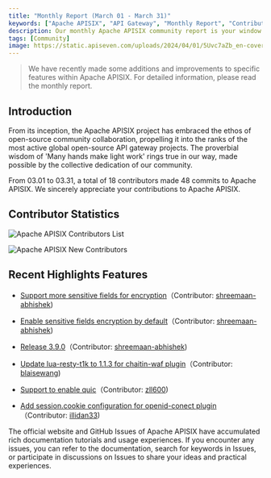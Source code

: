 ```yaml
---
title: "Monthly Report (March 01 - March 31)"
keywords: ["Apache APISIX", "API Gateway", "Monthly Report", "Contributor"]
description: Our monthly Apache APISIX community report is your window into the project's monthly developments. It is a tool to facilitate your seamless integration into the Apache APISIX community, ensuring that you stay well-informed and actively involved.
tags: [Community]
image: https://static.apiseven.com/uploads/2024/04/01/5Uvc7aZb_en-cover-202403.png
---
```


> We have recently made some additions and improvements to specific features within Apache APISIX. For detailed information, please read the monthly report.
<!--truncate-->
## Introduction

From its inception, the Apache APISIX project has embraced the ethos of open-source community collaboration, propelling it into the ranks of the most active global open-source API gateway projects. The proverbial wisdom of 'Many hands make light work' rings true in our way, made possible by the collective dedication of our community.

From 03.01 to 03.31, a total of 18 contributors made 48 commits to Apache APISIX. We sincerely appreciate your contributions to Apache APISIX.

## Contributor Statistics

![Apache APISIX Contributors List](https://static.apiseven.com/uploads/2024/04/01/8uuv5Xcl_contributors-202403.png)

![Apache APISIX New Contributors](https://static.apiseven.com/uploads/2024/04/01/mgfkfvdx_new-contributors-202403.png)

## Recent Highlights Features

- [Support more sensitive fields for encryption](https://github.com/apache/apisix/pull/11095)（Contributor: [shreemaan-abhishek](https://github.com/shreemaan-abhishek))

- [Enable sensitive fields encryption by default](https://github.com/apache/apisix/pull/11076)（Contributor: [shreemaan-abhishek](https://github.com/shreemaan-abhishek))

- [Release 3.9.0](https://github.com/apache/apisix/pull/11061)（Contributor: [shreemaan-abhishek](https://github.com/shreemaan-abhishek))

- [Update lua-resty-t1k to 1.1.3 for chaitin-waf plugin](https://github.com/apache/apisix/pull/11029)（Contributor: [blaisewang](https://github.com/blaisewang))

- [Support to enable quic](https://github.com/apache/apisix/pull/10989)（Contributor: [zll600](https://github.com/zll600))

- [Add session.cookie configuration for openid-conect plugin](https://github.com/apache/apisix/pull/10919)（Contributor: [illidan33](https://github.com/illidan33))

The official website and GitHub Issues of Apache APISIX have accumulated rich documentation tutorials and usage experiences. If you encounter any issues, you can refer to the documentation, search for keywords in Issues, or participate in discussions on Issues to share your ideas and practical experiences.
